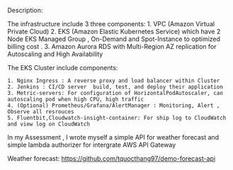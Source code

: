 Description:

The infrastructure include 3 three components:
    1. VPC (Amazon Virtual Private Cloud)
    2. EKS (Amazon Elastic Kubernetes Service) which have 2 Node EKS Managed Group , On-Demand and Spot-Instance  to optimized billing cost .
    3. Amazon Aurora RDS with Multi-Region AZ replication for Autoscaling and High Availability


The EKS Cluster include components:

    1. Nginx Ingress : A reverse proxy and load balancer within Cluster
    2. Jenkins : CI/CD server  build, test, and deploy their application
    3. Metric-servers: For configuration of HorizontalPodAutoscaler, can autoscaling pod when high CPU, high traffic
    4. (Optional) Prometheus/Grafana/AlertManager : Monitoring, Alert , Observe all resrouces
    5. Fluentbit,Cloudwatch-insight-container: For ship log to CloudWatch and view log on CloudWatch


In my Assessment , I wrote myself a simple API for weather forecast and simple lambda authorizer for intergrate AWS API Gateway

Weather forecast: https://github.com/tquocthang97/demo-forecast-api